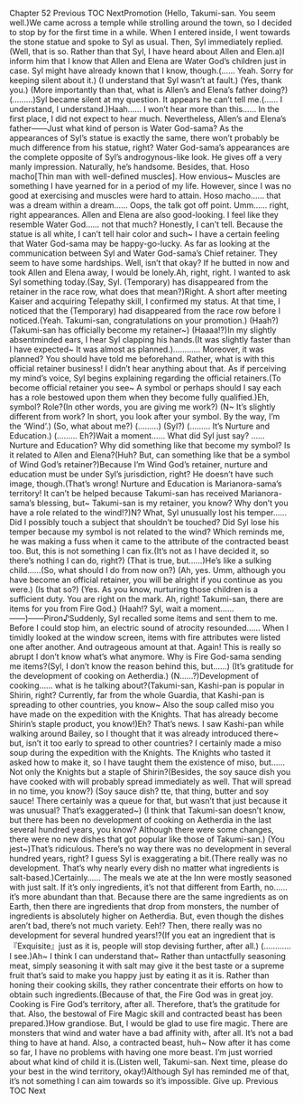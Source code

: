 Chapter 52 Previous TOC NextPromotion (Hello, Takumi-san. You seem well.)We came across a temple while strolling around the town, so I decided to stop by for the first time in a while. When I entered inside, I went towards the stone statue and spoke to Syl as usual. Then, Syl immediately replied.(Well, that is so. Rather than that Syl, I have heard about Allen and Elen.a)I inform him that I know that Allen and Elena are Water God’s children just in case. Syl might have already known that I know, though.(…… Yeah. Sorry for keeping silent about it.) (I understand that Syl wasn’t at fault.) (Yes, thank you.) (More importantly than that, what is Allen’s and Elena’s father doing?) (………)Syl became silent at my question. It appears he can’t tell me.(…… I understand, I understand.)Haah…… I won’t hear more than this…… In the first place, I did not expect to hear much. Nevertheless, Allen’s and Elena’s father――Just what kind of person is Water God-sama? As the appearances of Syl’s statue is exactly the same, there won’t probably be much difference from his statue, right? Water God-sama’s appearances are the complete opposite of Syl’s androgynous-like look. He gives off a very manly impression. Naturally, he’s handsome. Besides, that. Hoso macho[Thin man with well-defined muscles]. How envious~ Muscles are something I have yearned for in a period of my life. However, since I was no good at exercising and muscles were hard to attain. Hoso macho…… that was a dream within a dream…… Oops, the talk got off point. Umm…… right, right appearances. Allen and Elena are also good-looking. I feel like they resemble Water God…… not that much? Honestly, I can’t tell. Because the statue is all white, I can’t tell hair color and such~ I have a certain feeling that Water God-sama may be happy-go-lucky. As far as looking at the communication between Syl and Water God-sama’s Chief retainer. They seem to have some hardships. Well, isn’t that okay? If he butted in now and took Allen and Elena away, I would be lonely.Ah, right, right. I wanted to ask Syl something today.(Say, Syl. (Temporary) has disappeared from the retainer in the race row, what does that mean?)Right. A short after meeting Kaiser and acquiring Telepathy skill, I confirmed my status. At that time, I noticed that the (Temporary) had disappeared from the race row before I noticed.(Yeah. Takumi-san, congratulations on your promotion.) (Haah?) (Takumi-san has officially become my retainer~) (Haaaa!?)In my slightly absentminded ears, I hear Syl clapping his hands.(It was slightly faster than I have expected~ It was almost as planned.)………… Moreover, it was planned? You should have told me beforehand. Rather, what is with this official retainer business! I didn’t hear anything about that. As if perceiving my mind’s voice, Syl begins explaining regarding the official retainers.(To become official retainer you see~ A symbol or perhaps should I say each has a role bestowed upon them when they become fully qualified.)Eh, symbol? Role?(In other words, you are giving me work?) (N~ It’s slightly different from work? In short, you look after your symbol. By the way, I’m the ‘Wind’.) (So, what about me?) (………) (Syl?) (……… It’s Nurture and Education.) (……… Eh?)Wait a moment…… What did Syl just say? …… Nurture and Education? Why did something like that become my symbol? Is it related to Allen and Elena?(Huh? But, can something like that be a symbol of Wind God’s retainer?)Because I’m Wind God’s retainer, nurture and education must be under Syl’s jurisdiction, right? He doesn’t have such image, though.(That’s wrong! Nurture and Education is Marianora-sama’s territory! It can’t be helped because Takumi-san has received Marianora-sama’s blessing, but~ Takumi-san is my retainer, you know? Why don’t you have a role related to the wind!?)N? What, Syl unusually lost his temper…… Did I possibly touch a subject that shouldn’t be touched? Did Syl lose his temper because my symbol is not related to the wind? Which reminds me, he was making a fuss when it came to the attribute of the contracted beast too. But, this is not something I can fix.(It’s not as I have decided it, so there’s nothing I can do, right?) (That is true, but……)He’s like a sulking child……(So, what should I do from now on?) (Ah, yes. Umm, although you have become an official retainer, you will be alright if you continue as you were.) (Is that so?) (Yes. As you know, nurturing those children is a sufficient duty. You are right on the mark. Ah, right! Takumi-san, there are items for you from Fire God.) (Haah!? Syl, wait a moment……――)――Piron♪Suddenly, Syl recalled some items and sent them to me. Before I could stop him, an electric sound of atrocity resounded…… When I timidly looked at the window screen, items with fire attributes were listed one after another. And outrageous amount at that. Again! This is really so abrupt I don’t know what’s what anymore. Why is Fire God-sama sending me items?(Syl, I don’t know the reason behind this, but……) (It’s gratitude for the development of cooking on Aetherdia.) (N……?)Development of cooking…… what is he talking about?(Takumi-san, Kashi-pan is popular in Shirin, right? Currently, far from the whole Guardia, that Kashi-pan is spreading to other countries, you know~ Also the soup called miso you have made on the expedition with the Knights. That has already become Shirin’s staple product, you know!)Eh? That’s news. I saw Kashi-pan while walking around Bailey, so I thought that it was already introduced there~ but, isn’t it too early to spread to other countries? I certainly made a miso soup during the expedition with the Knights. The Knights who tasted it asked how to make it, so I have taught them the existence of miso, but…… Not only the Knights but a staple of Shirin?(Besides, the soy sauce dish you have cooked with will probably spread immediately as well. That will spread in no time, you know?) (Soy sauce dish? tte, that thing, butter and soy sauce! There certainly was a queue for that, but wasn’t that just because it was unusual? That’s exaggerated~) (I think that Takumi-san doesn’t know, but there has been no development of cooking on Aetherdia in the last several hundred years, you know? Although there were some changes, there were no new dishes that got popular like those of Takumi-san.) (You jest~)That’s ridiculous. There’s no way there was no development in several hundred years, right? I guess Syl is exaggerating a bit.(There really was no development. That’s why nearly every dish no matter what ingredients is salt-based.)Certainly…… The meals we ate at the Inn were mostly seasoned with just salt. If it’s only ingredients, it’s not that different from Earth, no…… it’s more abundant than that. Because there are the same ingredients as on Earth, then there are ingredients that drop from monsters, the number of ingredients is absolutely higher on Aetherdia. But, even though the dishes aren’t bad, there’s not much variety. Eeh!? Then, there really was no development for several hundred years!?(If you eat an ingredient that is『Exquisite』just as it is, people will stop devising further, after all.) (………… I see.)Ah~ I think I can understand that~ Rather than untactfully seasoning meat, simply seasoning it with salt may give it the best taste or a supreme fruit that’s said to make you happy just by eating it as it is. Rather than honing their cooking skills, they rather concentrate their efforts on how to obtain such ingredients.(Because of that, the Fire God was in great joy. Cooking is Fire God’s territory, after all. Therefore, that’s the gratitude for that. Also, the bestowal of Fire Magic skill and contracted beast has been prepared.)How grandiose. But, I would be glad to use fire magic. There are monsters that wind and water have a bad affinity with, after all. It’s not a bad thing to have at hand. Also, a contracted beast, huh~ Now after it has come so far, I have no problems with having one more beast. I’m just worried about what kind of child it is.(Listen well, Takumi-san. Next time, please do your best in the wind territory, okay!)Although Syl has reminded me of that, it’s not something I can aim towards so it’s impossible. Give up. Previous TOC Next